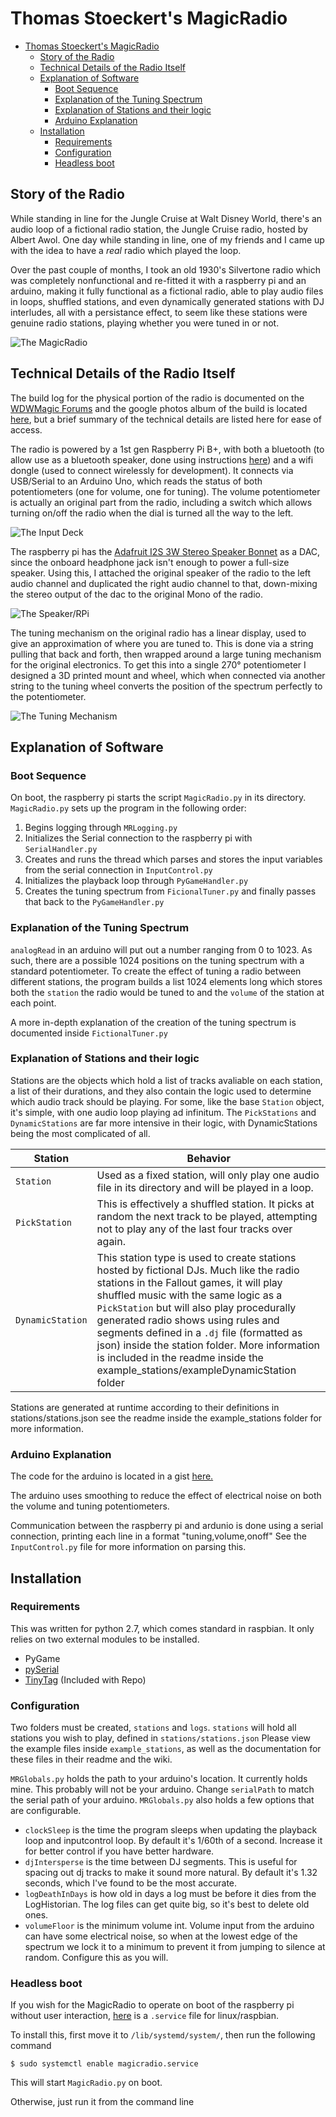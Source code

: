 # Thomas Stoeckert's MagicRadio

- [Thomas Stoeckert's MagicRadio](#thomas-stoeckerts-magicradio)
    - [Story of the Radio](#story-of-the-radio)
    - [Technical Details of the Radio Itself](#technical-details-of-the-radio-itself)
    - [Explanation of Software](#explanation-of-software)
        - [Boot Sequence](#boot-sequence)
        - [Explanation of the Tuning Spectrum](#explanation-of-the-tuning-spectrum)
        - [Explanation of Stations and their logic](#explanation-of-stations-and-their-logic)
        - [Arduino Explanation](#arduino-explanation)
    - [Installation](#installation)
        - [Requirements](#requirements)
        - [Configuration](#configuration)
        - [Headless boot](#headless-boot)

## Story of the Radio
While standing in line for the Jungle Cruise at Walt Disney World, there's an audio loop of a fictional radio station, the Jungle Cruise radio, hosted by Albert Awol. One day while standing in line, one of my friends and I came up with the idea to have a _real_ radio which played the loop. 

Over the past couple of months, I took an old 1930's Silvertone radio which was completely nonfunctional and re-fitted it with a raspberry pi and an arduino, making it fully functional as a fictional radio, able to play audio files in loops, shuffled stations, and even dynamically generated stations with DJ interludes, all with a persistance effect, to seem like these stations were genuine radio stations, playing whether you were tuned in or not. 

![The MagicRadio](https://i.imgur.com/pOTWmiq.jpg?1)


## Technical Details of the Radio Itself
The build log for the physical portion of the radio is documented on the [WDWMagic Forums](https://forums.wdwmagic.com/threads/the-magicradio-feat-the-jungle-cruises-albert-awol.945308/) and the google photos album of the build is located [here](https://photos.app.goo.gl/fU9hhGLBr1hyLAPs6), but a brief summary of the technical details are listed here for ease of access.

The radio is powered by a 1st gen Raspberry Pi B+, with both a bluetooth (to allow use as a bluetooth speaker, done using instructions [here](https://gist.github.com/mill1000/74c7473ee3b4a5b13f6325e9994ff84c)) and a wifi dongle (used to connect wirelessly for development). It connects via USB/Serial to an Arduino Uno, which reads the status of both potentiometers (one for volume, one for tuning). The volume potentiometer is actually an original part from the radio, including a switch which allows turning on/off the radio when the dial is turned all the way to the left. 

![The Input Deck](https://i.imgur.com/nMQsaa8.jpg)

The raspberry pi has the [Adafruit I2S 3W Stereo Speaker Bonnet](https://www.adafruit.com/product/3346) as a DAC, since the onboard headphone jack isn't enough to power a full-size speaker. Using this, I attached the original speaker of the radio to the left audio channel and duplicated the right audio channel to that, down-mixing the stereo output of the dac to the original Mono of the radio.

![The Speaker/RPi](https://i.imgur.com/3PFBfOr.jpg)

The tuning mechanism on the original radio has a linear display, used to give an approximation of where you are tuned to. This is done via a string pulling that back and forth, then wrapped around a large tuning mechanism for the original electronics. To get this into a single 270° potentiometer I designed a 3D printed mount and wheel, which when connected via another string to the tuning wheel converts the position of the spectrum perfectly to the potentiometer.

![The Tuning Mechanism](https://i.imgur.com/1p0pQXU.jpg)

## Explanation of Software
### Boot Sequence
On boot, the raspberry pi starts the script `MagicRadio.py` in its directory. `MagicRadio.py` sets up the program in the following order:
1. Begins logging through `MRLogging.py`
2. Initializes the Serial connection to the raspberry pi with `SerialHandler.py`
3. Creates and runs the thread which parses and stores the input variables from the serial connection in `InputControl.py`
4. Initializes the playback loop through `PyGameHandler.py`
5. Creates the tuning spectrum from `FicionalTuner.py` and finally passes that back to the `PyGameHandler.py`

### Explanation of the Tuning Spectrum
`analogRead` in an arduino will put out a number ranging from 0 to 1023. As such, there are a possible 1024 positions on the tuning spectrum with a standard potentiometer. To create the effect of tuning a radio between different stations, the program builds a list 1024 elements long which stores both the `station` the radio would be tuned to and the `volume` of the station at each point.

A more in-depth explanation of the creation of the tuning spectrum is documented inside `FictionalTuner.py`

### Explanation of Stations and their logic
Stations are the objects which hold a list of tracks avaliable on each station, a list of their durations, and they also contain the logic used to determine which audio track should be playing. For some, like the base `Station` object, it's simple, with one audio loop playing ad infinitum. The `PickStations` and `DynamicStations` are far more intensive in their logic, with DynamicStations being the most complicated of all. 

| Station | Behavior |
| --- | --- |
| `Station` | Used as a fixed station, will only play one audio file in its directory and will be played in a loop. |
| `PickStation` | This is effectively a shuffled station. It picks at random the next track to be played, attempting not to play any of the last four tracks over again. |
| `DynamicStation` | This station type is used to create stations hosted by fictional DJs. Much like the radio stations in the Fallout games, it will play shuffled music with the same logic as a `PickStation` but will also play procedurally generated radio shows using rules and segments defined in a `.dj` file (formatted as json) inside the station folder. More information is included in the readme inside the example_stations/exampleDynamicStation folder |

Stations are generated at runtime according to their definitions in stations/stations.json see the readme inside the example_stations folder for more information.

### Arduino Explanation
The code for the arduino is located in a gist [here.](https://gist.github.com/thomasstoeckert/f320184bb077844a9bad244a765d7d3d)

The arduino uses smoothing to reduce the effect of electrical noise on both the volume and tuning potentiometers. 

Communication between the raspberry pi and ardunio is done using a serial connection, printing each line in a format "tuning,volume,onoff"
See the `InputControl.py` file for more information on parsing this.

## Installation
### Requirements
This was written for python 2.7, which comes standard in raspbian. It only relies on two external modules to be installed.
* PyGame
* [pySerial](http://pyserial.readthedocs.io/en/latest/pyserial.html)
* [TinyTag](https://github.com/devsnd/tinytag) (Included with Repo)
### Configuration
Two folders must be created, `stations` and `logs`.
`stations` will hold all stations you wish to play, defined in `stations/stations.json` Please view the example files inside `example_stations`, as well as the documentation for these files in their readme and the wiki.

`MRGlobals.py` holds the path to your arduino's location. It currently holds mine. This probably will not be your arduino. Change `serialPath` to match the serial path of your arduino. 
`MRGlobals.py` also holds a few options that are configurable. 
* `clockSleep` is the time the program sleeps when updating the playback loop and inputcontrol loop. By default it's 1/60th of a second. Increase it for better control if you have better hardware.
* `djIntersperse` is the time between DJ segments. This is useful for spacing out dj tracks to make it sound more natural. By default it's 1.32 seconds, which I've found to be the most accurate.
* `logDeathInDays` is how old in days a log must be before it dies from the LogHistorian. The log files can get quite big, so it's best to delete old ones.
* `volumeFloor` is the minimum volume int. Volume input from the arduino can have some electrical noise, so when at the lowest edge of the spectrum we lock it to a minimum to prevent it from jumping to silence at random. Configure this as you will.
### Headless boot
If you wish for the MagicRadio to operate on boot of the raspberry pi without user interaction, [here](https://gist.github.com/thomasstoeckert/c6a16576ec855acb43e1dab59cb54f41) is a `.service` file for linux/raspbian. 

To install this, first move it to `/lib/systemd/system/`, then run the following command
```shell
$ sudo systemctl enable magicradio.service
```
This will start `MagicRadio.py` on boot.

Otherwise, just run it from the command line
